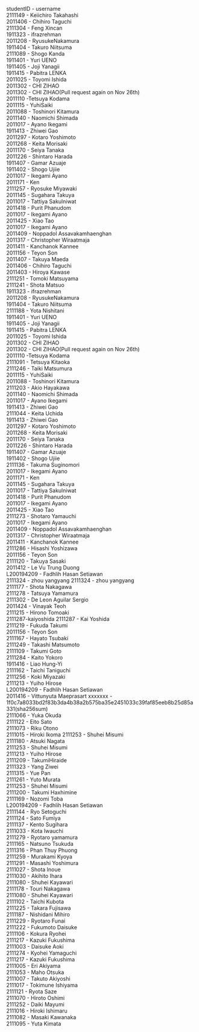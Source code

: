 studentID - username <br/>
2111149   - Keiichiro Takahashi <br/>
2011406 - Chihiro Taguchi <br/>
2111304 - Feng Xincan <br/>
1911323 - ifrazrehman <br/>
2011208 - RyusukeNakamura <br/>
1911404 - Takuro Niitsuma<br/>
2111089 - Shogo Kanda<br/>
1911401 - Yuri UENO<br/>
1911405 - Joji Yanagii<br/>
1911415 - Pabitra LENKA<br/>
2011025 - Toyomi Ishida<br/>
2011302 - CHI ZIHAO<br/>
2011302 - CHI ZIHAO(Pull request again on Nov 26th) <br/>
2011110 -Tetsuya Kodama<br/>
2011115 - YuhiSaiki<br/>
2011088 - Toshinori Kitamura <br/>
2011140 - Naomichi Shimada<br/>
2011017 - Ayano Ikegami<br/>
1911413 - Zhiwei Gao<br/>
2011297 - Kotaro Yoshimoto<br/>
2011268 - Keita Morisaki<br/>
2011170 - Seiya Tanaka<br/>
2011226 - Shintaro Harada <br/>
1911407 - Gamar Azuaje <br/>
1911402 - Shogo Ujiie<br/>
2011017 - Ikegami Ayano<br/>
2011171 - Ken<br/>
2111257 - Ryosuke Miyawaki<br/>
2011145 - Sugahara Takuya<br/>
2011017 - Tattiya Sakulniwat<br/>
2011418 - Purit Phanudom<br/>
2011017 - Ikegami Ayano<br/>
2011425 - Xiao Tao<br/>
2011017 - Ikegami Ayano<br/>
2011409 - Noppadol Assavakamhaenghan<br/>
2011317 - Christopher Wiraatmaja<br/>
2011411 - Kanchanok Kannee <br/>
2011156 - Teyon Son<br/>
2011407 - Takuya Maeda <br/>
2011406   - Chihiro Taguchi <br/>
2011403   - Hiroya Kawase <br/>
2111251   - Tomoki Matsuyama <br/>
2111241   - Shota Matsuo<br/>
1911323   - ifrazrehman <br/>
2011208   - RyusukeNakamura <br/>
1911404   - Takuro Niitsuma<br/>
2111188   - Yota Nishitani<br/>
1911401   - Yuri UENO<br/>
1911405   - Joji Yanagii<br/>
1911415   - Pabitra LENKA<br/>
2011025   - Toyomi Ishida<br/>
2011302   - CHI ZIHAO<br/>
2011302   - CHI ZIHAO(Pull request again on Nov 26th) <br/>
2011110   -Tetsuya Kodama<br/>
2111091   - Tetsuya Kitaoka<br/>
2111246   - Taiki Matsumura<br/>
2011115   - YuhiSaiki<br/>
2011088   - Toshinori Kitamura <br/>
2111203   - Akio Hayakawa<br/>
2011140   - Naomichi Shimada<br/>
2011017   - Ayano Ikegami<br/>
1911413   - Zhiwei Gao<br/> 
2111044   - Keita Uchida<br/>
1911413   - Zhiwei Gao<br/>
2011297   - Kotaro Yoshimoto<br/>
2011268   - Keita Morisaki<br/>
2011170   - Seiya Tanaka<br/>
2011226   - Shintaro Harada <br/>
1911407   - Gamar Azuaje <br/>
1911402   - Shogo Ujiie<br/>
2111136   - Takuma Suginomori<br/>
2011017   - Ikegami Ayano<br/>
2011171   - Ken<br/>
2011145   - Sugahara Takuya<br/>
2011017   - Tattiya Sakulniwat<br/>
2011418   - Purit Phanudom<br/>
2011017   - Ikegami Ayano<br/>
2011425	  - Xiao Tao<br/>
2111273   - Shotaro Yamauchi<br/>
2011017   - Ikegami Ayano<br/>
2011409   - Noppadol Assavakamhaenghan<br/>
2011317   - Christopher Wiraatmaja<br/>
2011411   - Kanchanok Kannee <br/>
2111286  - Hisashi Yoshizawa<br/>
2011156   - Teyon Son<br/>
2111120   - Takuya Sasaki<br/>
2011412   - Le Vu Trung Duong<br/>
L200194209 - Fadhlih Hasan Setiawan <br/>
2111324   - zhou yangyang
2111324   - zhou yangyang<br/>
2111177   - Shota Nakagawa <br/>
2111278   - Tatsuya Yamamura<br/>
2111302   - De Leon Aguilar Sergio<br />
2011424   - Vinayak Teoh<br/>
2111215   - Hirono Tomoaki<br/>
2111287-kaiyoshida
2111287 - Kai Yoshida<br/>
2111219   - Fukuda Takumi<br/>
2011156   - Teyon Son<br/>
2111167   - Hayato Tsubaki<br/>
2111249   - Takashi Matsumoto<br/>
2111109   - Takumi Goto<br/>
2111284   - Kaito Yokoro<br/>
1911416   - Liao Hung-Yi<br/>
2111162   - Taichi Taniguchi<br/>
2111256   - Koki Miyazaki<br/>
2111213   - Yuiho Hirose<br/>
L200194209 - Fadhlih Hasan Setiawan <br/>
2011416 - Vittunyuta Maeprasart
xxxxxxx   - 1f0c7a8033bd2f83b3da4b38a2b575ba35e2451033c39faf85eeb8b25d85a331(sha256sum) <br/>
2111066   - Yuka Okuda<br/>
2111122 - Eito Sato<br/>
2111073   - Riku Otono<br/>
2111015   - Hiroki Ikoma
2111253   - Shuhei Misumi </br>
2111180   -  Atsuki Nagata </br>
2111253   - Shuhei Misumi <br/>
2111213   - Yuiho Hirose<br/>
2111209   - TakumiHiraide <br/>
2111323   - Yang Ziwei <br/>
2111315 - Yue Pan <br/>
2111261 - Yuto Murata <br/>
2111253   - Shuhei Misumi <br/>
2111200   - Takumi Haxhimine<br/>
2111169   - Nozomi Toba <br/>
L200194209 - Fadhlih Hasan Setiawan <br/>
2111144   - Ryo Setoguchi<br/>
2111124   - Sato Fumiya<br/>
2111137   - Kento Sugihara<br/>
2111033 - Kota Iwauchi<br/>
2111279 - Ryotaro yamamura<br/>
2111165  - Natsuno Tsukuda<br/>
2111316 - Phan Thuy Phuong <br/>
2111259   - Murakami Kyoya<br/>
2111291 - Masashi Yoshimura<br/>
2111027 - Shota Inoue <br/>
2111030   - Akihito Ihara <br/>
2111080 - Shuhei Kayawari <br/>
2111178 - Touri Nakagawa  <br/>
2111080 - Shuhei Kayawari <br/>
2111102 - Taichi Kubota<br/>
2111225 - Takara Fujisawa <br/>
2111187 - Nishidani Mihiro <br/>
2111229 - Ryotaro Funai <br/>
2111222 - Fukumoto Daisuke<br/>
2111106 - Kokura Ryohei<br/>
2111217 - Kazuki Fukushima<br/>
2111003 - Daisuke Aoki<br/>
2111274 - Kyohei Yamaguchi <br/>
2111217 - Kazuki Fukushima<br/>
2111005 - Eri Akiyama<br/>
2111053 - Maho Otsuka<br/>
2111007 - Takuto Akiyoshi<br/>
2111017 - Tokimune Ishiyama<br/>
2111121 - Ryota Saze <br/>
2111070 - Hiroto Oshimi<br/>
2111252 - Daiki Mayumi <br/>
2111016 - Hiroki Ishimaru<br/>
2111082 - Masaki Kawanaka<br/>
2111095 - Yuta Kimata<br/>
